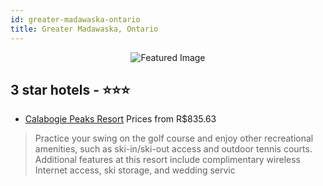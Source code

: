```yaml
---
id: greater-madawaska-ontario
title: Greater Madawaska, Ontario
---
```


<center><img src="https://i.travelapi.com/hotels/4000000/3850000/3847700/3847694/b289aa28_z.jpg" alt="Featured Image" /></center>


##  3 star hotels - ⭐️⭐️⭐️

-    [Calabogie Peaks Resort](https://www.hurb.com/br/hotels/greater-madawaska/calabogie-peaks-resort-JNP-JP310385?cmp=18055) Prices from R$835.63
   > Practice your swing on the golf course and enjoy other recreational amenities, such as ski-in/ski-out access and outdoor tennis courts. Additional features at this resort include complimentary wireless Internet access, ski storage, and wedding servic
